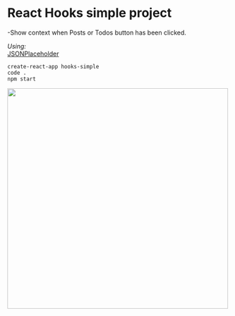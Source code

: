 # React Hooks simple project

-Show context when Posts or Todos button has been clicked.

_Using:_\
[JSONPlaceholder](https://jsonplaceholder.typicode.com/)

```
create-react-app hooks-simple
code .
npm start
```

<img src="public/img/hooks.png" width="500" >
